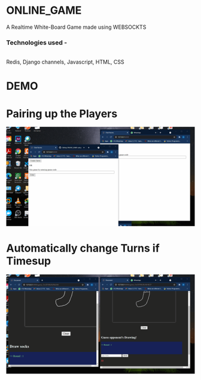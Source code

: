 # ONLINE_GAME
A Realtime White-Board Game made using WEBSOCKTS<br>
<h3 >
 Technologies used - 
 </h3>
 <br>
  Redis, Django channels, Javascript, HTML, CSS<br>
  
 # DEMO 
 
 # Pairing up the Players
<!--  <h3>  </h3>  -->
![alt text](/Join.gif "Logo Title Text 1")


 # Automatically change Turns if Timesup
 
![alt text](/Turn.gif "Logo Title Text 1")




  

 

